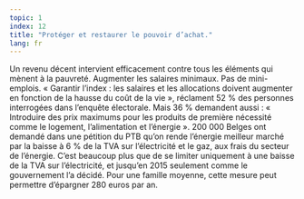 ```yaml
---
topic: 1
index: 12
title: "Protéger et restaurer le pouvoir d’achat."
lang: fr
---
```

Un revenu décent intervient efficacement contre tous les éléments qui mènent à
la pauvreté. Augmenter les salaires minimaux. Pas de mini-emplois.
« Garantir l’index : les salaires et les allocations doivent augmenter en
fonction de la hausse du coût de la vie », réclament 52 % des personnes
interrogées dans l’enquête électorale. Mais 36 % demandent aussi : «
Introduire des prix maximums pour les produits de première nécessité comme le
logement, l’alimentation et l’énergie ».
200 000 Belges ont demandé dans une pétition du PTB qu’on rende l’énergie
meilleur marché par la baisse à 6 % de la TVA sur l’électricité et le gaz, aux
frais du secteur de l’énergie. C’est beaucoup plus que de se limiter
uniquement à une baisse de la TVA sur l’électricité, et jusqu’en 2015
seulement comme le gouvernement l’a décidé. Pour une famille moyenne, cette
mesure peut permettre d’épargner 280 euros par an.
